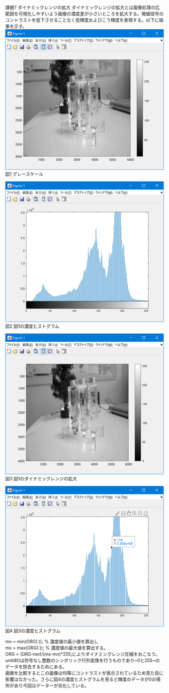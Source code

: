 課題7 ダイナミックレンジの拡大
ダイナミックレンジの拡大とは画像処理の広範囲を可視化しやすいよう画像の濃度差が小さいところを拡大する。微細信号のコントラストを低下させることなく低輝度およびこう輝度を表現する。以下に結果を示す。
![](https://github.com/Tomiyoshi-Takafumi/lecture_image_processing/blob/master/%E8%AA%B2%E9%A1%8C%E7%94%BB%E5%83%8F/7-1.png)  
図1 グレースケール

![](https://github.com/Tomiyoshi-Takafumi/lecture_image_processing/blob/master/%E8%AA%B2%E9%A1%8C%E7%94%BB%E5%83%8F/7-2.png)  
図2 図1の濃度ヒストグラム

![](https://github.com/Tomiyoshi-Takafumi/lecture_image_processing/blob/master/%E8%AA%B2%E9%A1%8C%E7%94%BB%E5%83%8F/7-3.png)  
図3 図1のダイナミックレンジの拡大
 
![](https://github.com/Tomiyoshi-Takafumi/lecture_image_processing/blob/master/%E8%AA%B2%E9%A1%8C%E7%94%BB%E5%83%8F/7-4.png)  
図4 図3の濃度ヒストグラム  

mn = min(ORG(:)); % 濃度値の最小値を算出し  
mx = max(ORG(:)); % 濃度値の最大値を算出する。  
ORG = (ORG-mn)/(mx-mn)*255;によりダイナミングレンジ圧縮をおこなう。  
uniti8()は符号なし整数のシンボリック行列変換を行うものであり~0と255~のデータを除去するためにある。  
画像を比較するとこの画像は均等にコントラストが表示されているため見た目に影響はなかった。さらに図4の濃度ヒストグラムを見ると輝度のデータが0の場所があり今回はデーターが劣化している。
